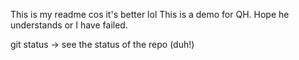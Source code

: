 This is my readme cos it's better lol
This is a demo for QH. Hope he understands or I have failed.

git status -> see the status of the repo (duh!)
